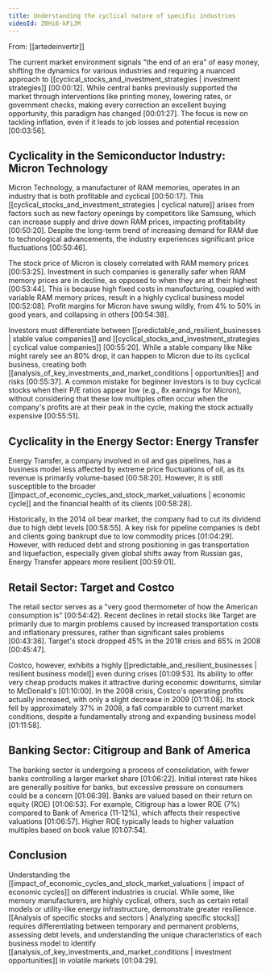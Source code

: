 ```yaml
---
title: Understanding the cyclical nature of specific industries
videoId: Z0Hi6-kPiJM
---
```


From: [[artedeinvertir]] <br/> 

The current market environment signals "the end of an era" of easy money, shifting the dynamics for various industries and requiring a nuanced approach to [[cyclical_stocks_and_investment_strategies | investment strategies]] <a class="yt-timestamp" data-t="00:00:12">[00:00:12]</a>. While central banks previously supported the market through interventions like printing money, lowering rates, or government checks, making every correction an excellent buying opportunity, this paradigm has changed <a class="yt-timestamp" data-t="00:01:27">[00:01:27]</a>. The focus is now on tackling inflation, even if it leads to job losses and potential recession <a class="yt-timestamp" data-t="00:03:56">[00:03:56]</a>.

## Cyclicality in the Semiconductor Industry: Micron Technology

Micron Technology, a manufacturer of RAM memories, operates in an industry that is both profitable and cyclical <a class="yt-timestamp" data-t="00:50:17">[00:50:17]</a>. This [[cyclical_stocks_and_investment_strategies | cyclical nature]] arises from factors such as new factory openings by competitors like Samsung, which can increase supply and drive down RAM prices, impacting profitability <a class="yt-timestamp" data-t="00:50:20">[00:50:20]</a>. Despite the long-term trend of increasing demand for RAM due to technological advancements, the industry experiences significant price fluctuations <a class="yt-timestamp" data-t="00:50:46">[00:50:46]</a>.

The stock price of Micron is closely correlated with RAM memory prices <a class="yt-timestamp" data-t="00:53:25">[00:53:25]</a>. Investment in such companies is generally safer when RAM memory prices are in decline, as opposed to when they are at their highest <a class="yt-timestamp" data-t="00:53:44">[00:53:44]</a>. This is because high fixed costs in manufacturing, coupled with variable RAM memory prices, result in a highly cyclical business model <a class="yt-timestamp" data-t="00:52:08">[00:52:08]</a>. Profit margins for Micron have swung wildly, from 4% to 50% in good years, and collapsing in others <a class="yt-timestamp" data-t="00:54:38">[00:54:38]</a>.

Investors must differentiate between [[predictable_and_resilient_businesses | stable value companies]] and [[cyclical_stocks_and_investment_strategies | cyclical value companies]] <a class="yt-timestamp" data-t="00:55:20">[00:55:20]</a>. While a stable company like Nike might rarely see an 80% drop, it can happen to Micron due to its cyclical business, creating both [[analysis_of_key_investments_and_market_conditions | opportunities]] and risks <a class="yt-timestamp" data-t="00:55:37">[00:55:37]</a>. A common mistake for beginner investors is to buy cyclical stocks when their P/E ratios appear low (e.g., 8x earnings for Micron), without considering that these low multiples often occur when the company's profits are at their peak in the cycle, making the stock actually expensive <a class="yt-timestamp" data-t="00:55:51">[00:55:51]</a>.

## Cyclicality in the Energy Sector: Energy Transfer

Energy Transfer, a company involved in oil and gas pipelines, has a business model less affected by extreme price fluctuations of oil, as its revenue is primarily volume-based <a class="yt-timestamp" data-t="00:58:20">[00:58:20]</a>. However, it is still susceptible to the broader [[impact_of_economic_cycles_and_stock_market_valuations | economic cycle]] and the financial health of its clients <a class="yt-timestamp" data-t="00:58:28">[00:58:28]</a>.

Historically, in the 2014 oil bear market, the company had to cut its dividend due to high debt levels <a class="yt-timestamp" data-t="00:58:55">[00:58:55]</a>. A key risk for pipeline companies is debt and clients going bankrupt due to low commodity prices <a class="yt-timestamp" data-t="01:04:29">[01:04:29]</a>. However, with reduced debt and strong positioning in gas transportation and liquefaction, especially given global shifts away from Russian gas, Energy Transfer appears more resilient <a class="yt-timestamp" data-t="00:59:01">[00:59:01]</a>.

## Retail Sector: Target and Costco

The retail sector serves as a "very good thermometer of how the American consumption is" <a class="yt-timestamp" data-t="00:54:42">[00:54:42]</a>. Recent declines in retail stocks like Target are primarily due to margin problems caused by increased transportation costs and inflationary pressures, rather than significant sales problems <a class="yt-timestamp" data-t="00:43:36">[00:43:36]</a>. Target's stock dropped 45% in the 2018 crisis and 65% in 2008 <a class="yt-timestamp" data-t="00:45:47">[00:45:47]</a>.

Costco, however, exhibits a highly [[predictable_and_resilient_businesses | resilient business model]] even during crises <a class="yt-timestamp" data-t="01:09:53">[01:09:53]</a>. Its ability to offer very cheap products makes it attractive during economic downturns, similar to McDonald's <a class="yt-timestamp" data-t="01:10:00">[01:10:00]</a>. In the 2008 crisis, Costco's operating profits actually increased, with only a slight decrease in 2009 <a class="yt-timestamp" data-t="01:11:08">[01:11:08]</a>. Its stock fell by approximately 37% in 2008, a fall comparable to current market conditions, despite a fundamentally strong and expanding business model <a class="yt-timestamp" data-t="01:11:58">[01:11:58]</a>.

## Banking Sector: Citigroup and Bank of America

The banking sector is undergoing a process of consolidation, with fewer banks controlling a larger market share <a class="yt-timestamp" data-t="01:06:22">[01:06:22]</a>. Initial interest rate hikes are generally positive for banks, but excessive pressure on consumers could be a concern <a class="yt-timestamp" data-t="01:06:39">[01:06:39]</a>. Banks are valued based on their return on equity (ROE) <a class="yt-timestamp" data-t="01:06:53">[01:06:53]</a>. For example, Citigroup has a lower ROE (7%) compared to Bank of America (11-12%), which affects their respective valuations <a class="yt-timestamp" data-t="01:06:57">[01:06:57]</a>. Higher ROE typically leads to higher valuation multiples based on book value <a class="yt-timestamp" data-t="01:07:54">[01:07:54]</a>.

## Conclusion

Understanding the [[impact_of_economic_cycles_and_stock_market_valuations | impact of economic cycles]] on different industries is crucial. While some, like memory manufacturers, are highly cyclical, others, such as certain retail models or utility-like energy infrastructure, demonstrate greater resilience. [[Analysis of specific stocks and sectors | Analyzing specific stocks]] requires differentiating between temporary and permanent problems, assessing debt levels, and understanding the unique characteristics of each business model to identify [[analysis_of_key_investments_and_market_conditions | investment opportunities]] in volatile markets <a class="yt-timestamp" data-t="01:04:29">[01:04:29]</a>.